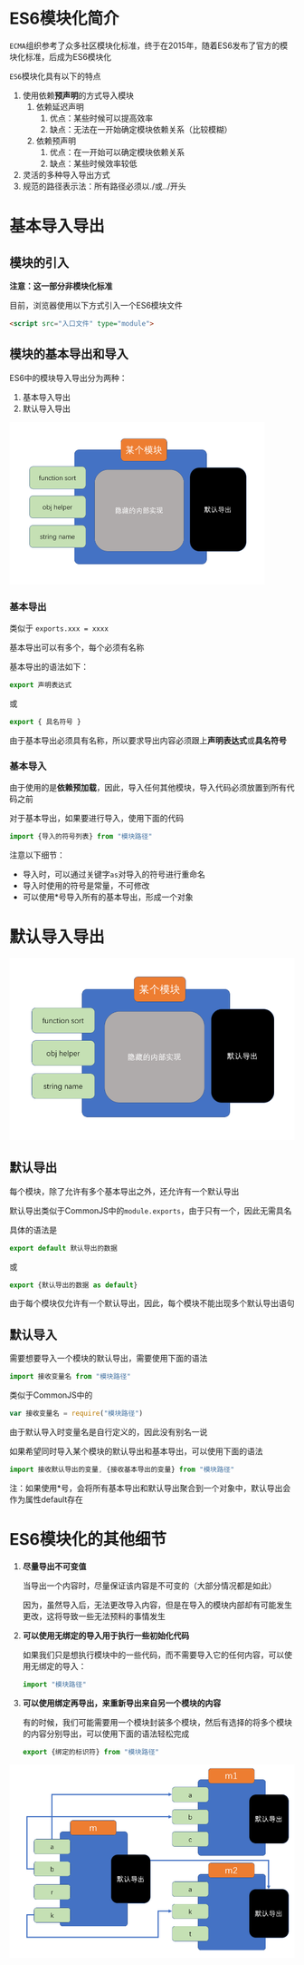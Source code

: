 # ES6模块化简介

`ECMA`组织参考了众多社区模块化标准，终于在2015年，随着ES6发布了官方的模块化标准，后成为ES6模块化

`ES6`模块化具有以下的特点

1. 使用依赖**预声明**的方式导入模块
   1. 依赖延迟声明
      1. 优点：某些时候可以提高效率
      2. 缺点：无法在一开始确定模块依赖关系（比较模糊）
   2. 依赖预声明
      1. 优点：在一开始可以确定模块依赖关系
      2. 缺点：某些时候效率较低
2. 灵活的多种导入导出方式
3. 规范的路径表示法：所有路径必须以./或../开头

# 基本导入导出

## 模块的引入

**注意：这一部分非模块化标准**

目前，浏览器使用以下方式引入一个ES6模块文件

```html
<script src="入口文件" type="module">
```

## 模块的基本导出和导入

ES6中的模块导入导出分为两种：

1. 基本导入导出
2. 默认导入导出

<img src="../.assets/2019-12-03-17-00-44.png" style="zoom:50%;" />

### 基本导出

类似于 ``` exports.xxx = xxxx ```

基本导出可以有多个，每个必须有名称

基本导出的语法如下：

```js
export 声明表达式
```
或
```js
export { 具名符号 }
```

由于基本导出必须具有名称，所以要求导出内容必须跟上**声明表达式**或**具名符号**

### 基本导入

由于使用的是**依赖预加载**，因此，导入任何其他模块，导入代码必须放置到所有代码之前

对于基本导出，如果要进行导入，使用下面的代码

```js
import {导入的符号列表} from "模块路径" 
```

注意以下细节：
- 导入时，可以通过关键字```as```对导入的符号进行重命名
- 导入时使用的符号是常量，不可修改
- 可以使用*号导入所有的基本导出，形成一个对象

# 默认导入导出

<img src="../.assets/2019-12-03-17-00-44.png" style="zoom:67%;" />

## 默认导出

每个模块，除了允许有多个基本导出之外，还允许有一个默认导出

默认导出类似于CommonJS中的```module.exports```，由于只有一个，因此无需具名

具体的语法是

```js
export default 默认导出的数据
```

或

```js
export {默认导出的数据 as default}
```

由于每个模块仅允许有一个默认导出，因此，每个模块不能出现多个默认导出语句

## 默认导入

需要想要导入一个模块的默认导出，需要使用下面的语法

```js
import 接收变量名 from "模块路径"
```

类似于CommonJS中的
```js
var 接收变量名 = require("模块路径")
```

由于默认导入时变量名是自行定义的，因此没有别名一说

如果希望同时导入某个模块的默认导出和基本导出，可以使用下面的语法

```js
import 接收默认导出的变量, {接收基本导出的变量} from "模块路径"
```

注：如果使用*号，会将所有基本导出和默认导出聚合到一个对象中，默认导出会作为属性default存在

# ES6模块化的其他细节

1. **尽量导出不可变值**

   当导出一个内容时，尽量保证该内容是不可变的（大部分情况都是如此）

   因为，虽然导入后，无法更改导入内容，但是在导入的模块内部却有可能发生更改，这将导致一些无法预料的事情发生

2. **可以使用无绑定的导入用于执行一些初始化代码**

   如果我们只是想执行模块中的一些代码，而不需要导入它的任何内容，可以使用无绑定的导入：

    ```js
    import "模块路径"
    ```

3. **可以使用绑定再导出，来重新导出来自另一个模块的内容**

   有的时候，我们可能需要用一个模块封装多个模块，然后有选择的将多个模块的内容分别导出，可以使用下面的语法轻松完成

    ```js
    export {绑定的标识符} from "模块路径"
    ```

<img src="../.assets/2019-12-04-14-33-14.png" style="zoom: 60%;" />

